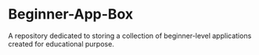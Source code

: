 # Beginner-App-Box
A repository dedicated to storing a collection of beginner-level applications created for educational purpose. 
